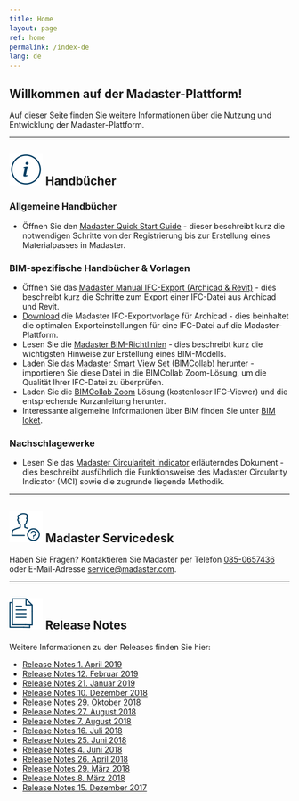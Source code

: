 ```yaml
---
title: Home
layout: page
ref: home
permalink: /index-de
lang: de
---
```


## Willkommen auf der Madaster-Plattform!
Auf dieser Seite finden Sie weitere Informationen über die Nutzung und Entwicklung der Madaster-Plattform.

---

## <img class="header-img" src="/assets/images/767.svg"> Handbücher

### Allgemeine Handbücher

 * Öffnen Sie den <a href="https://docs.madaster.com/files/Madaster_Quick_Start_Guide.pdf">Madaster Quick Start Guide</a> - dieser beschreibt kurz die notwendigen Schritte von der Registrierung bis zur Erstellung eines Materialpasses in Madaster.

### BIM-spezifische Handbücher & Vorlagen

 * Öffnen Sie das <a href="https://docs.madaster.com/files/Manual - IFC export Archicad 21 and Revit (UK) v1.0.pdf">Madaster Manual IFC-Export (Archicad & Revit)</a> - dies beschreibt kurz die Schritte zum Export einer IFC-Datei aus Archicad und Revit.
 * <a href="https://docs.madaster.com/files/Archicad_ExportTemplate.tpl">Download</a> die Madaster IFC-Exportvorlage für Archicad - dies beinhaltet die optimalen Exporteinstellungen für eine IFC-Datei auf die Madaster-Plattform.
 * Lesen Sie die <a href="https://docs.madaster.com/files/Madaster_BIM-IFC_guidelines.pdf">Madaster BIM-Richtlinien</a> - dies beschreibt kurz die wichtigsten Hinweise zur Erstellung eines BIM-Modells.
 * Laden Sie das <a href="http://www.bimcollab.com/en/Support/Support/Downloads/BIMcollab-ZOOM">Madaster Smart View Set (BIMCollab)</a> herunter - importieren Sie diese Datei in die BIMCollab Zoom-Lösung, um die Qualität Ihrer IFC-Datei zu überprüfen.
 * Laden Sie die <a href="http://www.bimcollab.com/en/Support/Support/Downloads/BIMcollab-ZOOM">BIMCollab Zoom</a> Lösung (kostenloser IFC-Viewer) und die entsprechende Kurzanleitung herunter.
 * Interessante allgemeine Informationen über BIM finden Sie unter <a href="https://www.bimloket.nl/BIMbasisILS" target="_blank">BIM loket</a>.  

### Nachschlagewerke

 * Lesen Sie das <a href="https://docs.madaster.com/files/Madaster_Circularity_Indicator_explained_v1.1" target="_blank">Madaster Circulariteit Indicator</a> erläuterndes Dokument - dies beschreibt ausführlich die Funktionsweise des Madaster Circularity Indicator (MCI) sowie die zugrunde liegende Methodik.
 
---

## <img class="header-img" src="/assets/images/771.svg"> Madaster Servicedesk
Haben Sie Fragen? Kontaktieren Sie Madaster per Telefon [085-0657436](tel:+31850657436) oder E-Mail-Adresse <service@madaster.com>.

---

## <img class="header-img" src="/assets/images/770.svg"> Release Notes

Weitere Informationen zu den Releases finden Sie hier:

* <a href="https://docs.madaster.com/files/Releasenotes_Release_2019.3_en.pdf" target="_blank">Release Notes 1. April 2019</a>
* <a href="https://docs.madaster.com/files/Releasenotes_Release_2019.2_en.pdf" target="_blank">Release Notes 12. Februar 2019</a>
* <a href="https://docs.madaster.com/files/Releasenotes_Release_2019.1_en.pdf" target="_blank">Release Notes 21. Januar 2019</a>
* <a href="https://docs.madaster.com/files/Releasenotes_Release_2018.12_en.pdf" target="_blank">Release Notes 10. Dezember 2018</a>
* <a href="https://docs.madaster.com/files/Releasenotes_Release_2018.9_en.pdf" target="_blank">Release Notes 29. Oktober 2018</a>
* <a href="https://docs.madaster.com/files/Releasenotes_Release_2018.8_en.pdf" target="_blank">Release Notes 27. August 2018</a>
* <a href="https://docs.madaster.com/files/Releasenotes_Release_2018.7_en.pdf" target="_blank">Release Notes 7. August 2018</a>
* <a href="https://docs.madaster.com/files/Releasenotes_Release_2018.6_en.pdf" target="_blank">Release Notes 16. Juli 2018</a>
* <a href="https://docs.madaster.com/files/Releasenotes_Release_2018.5_en.pdf" target="_blank">Release Notes 25. Juni 2018</a>
* <a href="https://docs.madaster.com/files/Releasenotes_Release_2018.4_en.pdf" target="_blank">Release Notes 4. Juni 2018</a>
* <a href="https://docs.madaster.com/files/Releasenotes_Release_2018.3_en.pdf" target="_blank">Release Notes 26. April 2018</a>
* <a href="https://docs.madaster.com/files/Releasenotes_Release_2018.2_en.pdf" target="_blank">Release Notes 29. März 2018</a>
* <a href="https://docs.madaster.com/files/Releasenotes_Release_2018.1_en.pdf" target="_blank">Release Notes 8. März 2018</a>
* <a href="https://docs.madaster.com/files/Releasenotes_Release_2017.1_en.pdf" target="_blank">Release Notes 15. Dezember 2017</a>
